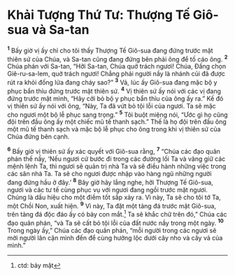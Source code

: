 # Khải Tượng Thứ Tư: Thượng Tế Giô-sua và Sa-tan
<sup><b>1</b></sup> Bấy giờ vị ấy chỉ cho tôi thấy Thượng Tế Giô-sua đang đứng trước mặt thiên sứ của Chúa, và Sa-tan cũng đang đứng bên phải ông để tố cáo ông. <sup><b>2</b></sup> Chúa phán với Sa-tan, “Hỡi Sa-tan, Chúa quở trách ngươi! Chúa, Ðấng chọn Giê-ru-sa-lem, quở trách ngươi! Chẳng phải người nầy là nhánh củi đã được rút ra khỏi đống lửa đang cháy sao?” <sup><b>3</b></sup> Vả, lúc ấy Giô-sua đang mặc bộ y phục bẩn thỉu đứng trước mặt thiên sứ. <sup><b>4</b></sup> Vị thiên sứ ấy nói với các vị đang đứng trước mặt mình, “Hãy cởi bỏ bộ y phục bẩn thỉu của ông ấy ra.” Kế đó vị thiên sứ ấy nói với ông, “Này, Ta đã vứt bỏ tội lỗi của ngươi. Ta sẽ mặc cho ngươi một bộ lễ phục sang trọng.” <sup><b>5</b></sup> Tôi buột miệng nói, “Ước gì họ cũng đội trên đầu ông ấy một chiếc mũ tế thanh sạch.” Thế là họ đội trên đầu ông một mũ tế thanh sạch và mặc bộ lễ phục cho ông trong khi vị thiên sứ của Chúa đứng bên cạnh.

<sup><b>6</b></sup> Bấy giờ vị thiên sứ ấy xác quyết với Giô-sua rằng, <sup><b>7</b></sup> “Chúa các đạo quân phán thế nầy, ‘Nếu ngươi cứ bước đi trong các đường lối Ta và vâng giữ các mệnh lệnh Ta, thì ngươi sẽ quản trị nhà Ta và sẽ điều hành những việc trong các sân nhà Ta. Ta sẽ cho ngươi được nhập vào hàng ngũ những người đang đứng hầu ở đây.’ <sup><b>8</b></sup> Bây giờ hãy lắng nghe, hỡi Thượng Tế Giô-sua, ngươi và các tư tế cùng phục vụ với ngươi đang ngồi trước mặt ngươi. Chúng là dấu hiệu cho một điềm tốt sắp xảy ra. Vì này, Ta sẽ cho tôi tớ Ta, một Chồi Non, xuất hiện. <sup><b>9</b></sup> Vì này, Ta đặt một tảng đá trước mặt Giô-sua, trên tảng đá độc đáo ấy có bảy con mắt.[^1] Ta sẽ khắc chữ trên đó,” Chúa các đạo quân phán, “và Ta sẽ cất bỏ tội lỗi của đất nước nầy trong một ngày. <sup><b>10</b></sup> Trong ngày ấy,” Chúa các đạo quân phán, “mỗi người trong các ngươi sẽ mời người lân cận mình đến để cùng hưởng lộc dưới cây nho và cây vả của mình.”

[^1]: ctd: bảy mặt